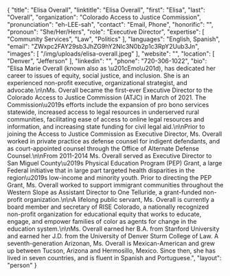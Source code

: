 {
  "title": "Elisa Overall",
  "linktitle": "Elisa Overall",
  "first": "Elisa",
  "last": "Overall",
  "organization": "Colorado Access to Justice Commission",
  "pronunciation": "eh-LEE-sah",
  "contact": "Email, Phone",
  "honorific": "",
  "pronoun": "She/Her/Hers",
  "role": "Executive Director",
  "expertise": [
    "Community Services",
    "Law",
    "Politics"
  ],
  "languages": "English, Spanish",
  "email": "ZWxpc2FAY29sb3JhZG9hY2Nlc3N0b2p1c3RpY2Uub3Jn",
  "images": [
    "/img/uploads/elisa-overall.jpeg"
  ],
  "website": "",
  "location": [
    "Denver",
    "Jefferson"
  ],
  "linkedin": "",
  "phone": "720-306-1022",
  "bio": "Elisa Marie Overall (known also as \u201cEmo\u201d), has dedicated her career to issues of equity, social justice, and inclusion. She is an experienced non-profit executive, organizational strategist, and advocate.\n\nMs. Overall became the first-ever Executive Director to the Colorado Access to Justice Commission (ATJC) in March of 2021. The Commission\u2019s efforts include the expansion of pro bono services statewide, increased access to legal resources in underserved rural communities, facilitating ease of access to online legal resources and information, and increasing state funding for civil legal aid.\n\nPrior to joining the Access to Justice Commission as Executive Director, Ms. Overall worked in private practice as defense counsel for indigent defendants, and as court-appointed counsel through the Office of Alternate Defense Counsel.\n\nFrom 2011-2014 Ms. Overall served as Executive Director to San Miguel County\u2019s Physical Education Program (PEP) Grant, a large Federal initiative that in large part targeted health disparities in the region\u2019s low-income and minority youth.  Prior to directing the PEP Grant, Ms. Overall worked to support immigrant communities throughout the Western Slope as Assistant Director to One Telluride, a grant-funded non-profit organization.\n\nA lifelong public servant, Ms. Overall is currently a board member and secretary of RISE Colorado, a nationally recognized non-profit organization for educational equity that works to educate, engage, and empower families of color as agents for change in the education system.\n\nMs. Overall earned her B.A. from Stanford University and earned her J.D. from the University of Denver Sturm College of Law. A seventh-generation Arizonan, Ms. Overall is Mexican-American and grew up between Tucson, Arizona and Hermosillo, Mexico. Since then, she has lived in seven countries, and is fluent in Spanish and Portuguese.",
  "layout": "person"
}